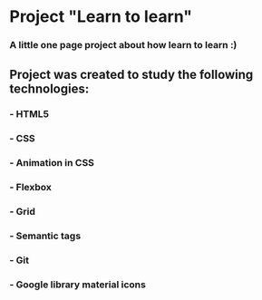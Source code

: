 # Project "Learn to learn"
### A little one page project about how learn to learn :)
## Project was created to study the following technologies:
### - HTML5
### - CSS
### - Animation in CSS
### - Flexbox
### - Grid
### - Semantic tags
### - Git
### - Google library material icons

